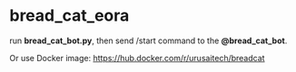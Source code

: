 # bread_cat_eora
run **bread_cat_bot.py**, then send /start command to the **@bread_cat_bot**.

Or use Docker image: https://hub.docker.com/r/urusaitech/breadcat
